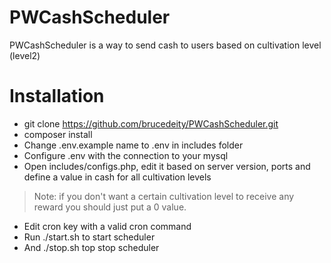 ﻿# PWCashScheduler
PWCashScheduler is a way to send cash to users based on cultivation level (level2)

# Installation
 - git clone https://github.com/brucedeity/PWCashScheduler.git
 - composer install
 - Change .env.example name to .env in includes folder
 - Configure .env with the connection to your mysql
 - Open includes/configs.php, edit it based on server version, ports and define a value in cash for all cultivation levels
 > Note: if you don't want a certain cultivation level to receive any reward you should just put a 0 value.
 - Edit cron key with a valid cron command
 - Run ./start.sh to start scheduler
 - And ./stop.sh top stop scheduler
